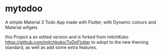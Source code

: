 # mytodoo

A simple Material 3 Todo App made with Flutter, with Dynamic colours and Material wifgets

this Project a an edited version and is forked from mitchKoko 
https://github.com/mitchkoko/ToDoFlutter  to adopt to the new theming standard, as well as add some extra features.
